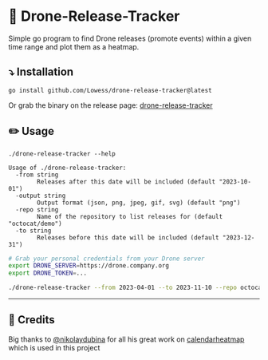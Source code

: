 # :rocket: Drone-Release-Tracker

Simple go program to find Drone releases (promote events) within a given time range and plot them as a heatmap.

## :arrow_heading_down: Installation

`go install github.com/Lowess/drone-release-tracker@latest`

Or grab the binary on the release page: [drone-release-tracker](https://github.com/Lowess/drone-release-tracker/releases/download/v1.0.1/drone-release-tracker)



## :pencil2: Usage

```
./drone-release-tracker --help

Usage of ./drone-release-tracker:
  -from string
        Releases after this date will be included (default "2023-10-01")
  -output string
        Output format (json, png, jpeg, gif, svg) (default "png")
  -repo string
        Name of the repository to list releases for (default "octocat/demo")
  -to string
        Releases before this date will be included (default "2023-12-31")
```

```sh
# Grab your personal credentials from your Drone server
export DRONE_SERVER=https://drone.company.org
export DRONE_TOKEN=...

./drone-release-tracker --from 2023-04-01 --to 2023-11-10 --repo octocat/demo --output png > chart.png
```

---

## :pray: Credits

Big thanks to [@nikolaydubina](https://github.com/nikolaydubina) for all his great work on [calendarheatmap](https://calendarheatmap.io/) which is used in this project

